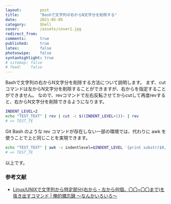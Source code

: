```yaml
---
layout:        post
title:         "Bashで文字列の右からN文字分を削除する"
date:          2021-05-05
category:      Shell
cover:         /assets/cover1.jpg
redirect_from:
comments:      true
published:     true
latex:         false
photoswipe:    false
syntaxhighlight: true
# sitemap: false
# feed:    false
---
```


Bashで文字列の右からN文字分を削除する方法について説明します。
まず、cutコマンドは左からN文字分を削除することができますが、右からを指定することができません。
なので、revコマンドで左右反転させてからcutして再度revすると、右からN文字分を削除できるようになります。

```bash
INDENT_LEVEL=2
echo "TEST_TEXT" | rev | cut -c $((INDENT_LEVEL+1))- | rev
# => TEST_TE
```

Git Bash のような rev コマンドが存在しない一部の環境では、代わりに awk を使うことで上と同じことを実現できます。

```bash
echo "TEST_TEXT" | awk -v indentlevel=$INDENT_LEVEL '{print substr($0, 0, length($0)-indentlevel)}'
# => TEST_TE
```

以上です。


### 参考文献

- [Linux/UNIXで文字列から特定部分(右から・左から何個、〇〇\~〇〇まで)を抜き出すコマンド \| 俺的備忘録 〜なんかいろいろ〜](https://orebibou.com/ja/home/201602/20160228_001/)
